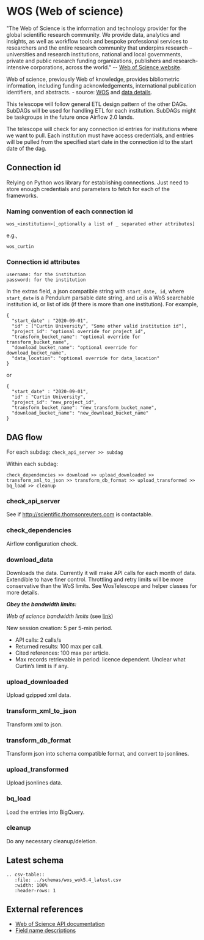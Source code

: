 # WOS (Web of science)

"The Web of Science is the information and technology provider for the global scientific research community. We provide data, analytics and insights, as well as workflow tools and bespoke professional services to researchers and the entire research community that underpins research – universities and research institutions, national and local governments, private and public research funding organizations, publishers and research-intensive corporations, across the world."
-- [Web of Science website](https://www.clarivate.com/webofsciencegroup>).

Web of science, previously Web of knowledge, provides bibliometric information, including funding acknowledgements,
international publication identifiers, and abstracts. - source: [WOS](https://clarivate.com/webofsciencegroup) and
[data details](https://clarivate.com/webofsciencegroup/solutions/xml-and-apis).

This telescope will follow general ETL design pattern of the other DAGs.  SubDAGs will be used for handling ETL for each
institution. SubDAGs might be taskgroups in the future once Airflow 2.0 lands.

The telescope will check for any connection id entries for institutions where we want to pull.  Each institution must have
access credentials, and entries will be pulled from the specified start date in the connection id to the start date of
the dag.


## Connection id

Relying on Python wos library for establishing connections. Just need to store enough credentials and parameters to
fetch for each of the frameworks.


### Naming convention of each connection id

```
wos_<institution>[_optionally a list of _ separated other attributes]
```
e.g.,
```
wos_curtin
```


### Connection id attributes
```
username: for the institution
password: for the institution
```

In the extras field, a json compatible string with ```start_date, id```, where ```start_date``` is a Pendulum parsable
date string, and ```id``` is a WoS searchable institution id, or list of ids (if there is more than one institution).
For example,

```
{
  "start_date" : "2020-09-01",
  "id" : ["Curtin University", "Some other valid institution id"],
  "project_id": "optional override for project_id",
  "transform_bucket_name": "optional override for transform_bucket_name",
  "download_bucket_name": "optional override for download_bucket_name",
  "data_location": "optional override for data_location"
}
```
or
```
{
  "start_date" : "2020-09-01",
  "id" : "Curtin University",
  "project_id": "new_project_id",
  "transform_bucket_name": "new_transform_bucket_name",
  "download_bucket_name": "new_download_bucket_name"
}
```

## DAG flow
For each subdag: ```check_api_server >> subdag```

Within each subdag:
```
check_dependencies >> download >> upload_downloaded >> transform_xml_to_json >> transform_db_format >> upload_transformed >> bq_load >> cleanup
```


### check_api_server

See if http://scientific.thomsonreuters.com is contactable.


### check_dependencies

Airflow configuration check.

### download_data

Downloads the data. Currently it will make API calls for each month of data. Extendible to have finer control.
Throttling and retry limits will be more conservative than the WoS limits.  See WosTelescope and helper classes for
more details.

***Obey the bandwidth limits:***

_Web of science bandwidth limits_ (see [link](http://help.incites.clarivate.com/wosWebServicesExpanded/bandwidthThrottlingGroup/bandwidthThrottling.html))

New session creation: 5 per 5-min period.
  * API calls: 2 calls/s
  * Returned results: 100 max per call.
  * Cited references: 100 max per article.
  * Max records retrievable in period: licence dependent. Unclear what Curtin’s limit is if any.


### upload_downloaded

Upload gzipped xml data.

### transform_xml_to_json

Transform xml to json.

### transform_db_format

Transform json into schema compatible format, and convert to jsonlines.

### upload_transformed

Upload jsonlines data.

### bq_load

Load the entries into BigQuery.

### cleanup

Do any necessary cleanup/deletion.

## Latest schema
``` eval_rst
.. csv-table::
   :file: ../schemas/wos_wok5.4_latest.csv
   :width: 100%
   :header-rows: 1
```
## External references
 * [Web of Science API documentation](http://help.incites.clarivate.com/wosWebServicesExpanded/WebServicesExpandedOverviewGroup/Introduction.html)
 * [Field name descriptions](http://help.incites.clarivate.com/wosWebServicesExpanded/appendix1Group/wosfieldNameTable.html)